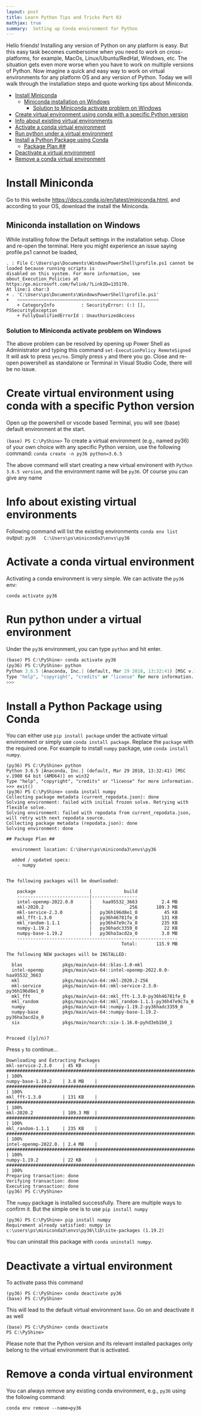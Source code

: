 ```yaml
---
layout: post
title: Learn Python Tips and Tricks Part 03
mathjax: true
summary:  Setting up Conda environment for Python
---
```


Hello friends! Installing any version of Python on any platform is easy. But this easy task becomes cumbersome when you need to work on cross-platforms, for example, MacOs, Linux/Ubuntu/RedHat, Windows, etc. The situation gets even more worse when you have to work on multiple versions of Python. Now imagine a quick and easy way to work on virtual environments for any platform OS and any version of Python. Today we will walk through the installation steps and quote working tips about Miniconda.

* [Install Miniconda ](#install-miniconda-)
    * [Miniconda installation on Windows ](#miniconda-installation-on-windows-)
        * [Solution to Miniconda activate problem on Windows](#solution-to-miniconda-activate-problem-on-windows)
* [Create virtual environment using conda with a specific Python version](#create-virtual-environment-using-conda-with-a-specific-python-version)
* [Info about existing virtual environments](#info-about-existing-virtual-environments)
* [Activate a conda virtual environment ](#activate-a-conda-virtual-environment-)
* [Run python under a virtual environment](#run-python-under-a-virtual-environment)
* [Install a Python Package using Conda](#install-a-python-package-using-conda)
    * [Package Plan ##](#package-plan-##)
* [Deactivate a virtual environment](#deactivate-a-virtual-environment)
* [Remove a conda virtual environment](#remove-a-conda-virtual-environment)

# Install Miniconda 

Go to this website https://docs.conda.io/en/latest/miniconda.html, and according to your OS, download the install the Miniconda.

## Miniconda installation on Windows 
While installing follow the Default settings in the installation setup. Close and re-open the terminal. Here you might experience an issue saying profile.ps1 cannot be loaded, 
```
. : File C:\Users\ps\Documents\WindowsPowerShell\profile.ps1 cannot be loaded because running scripts is    
disabled on this system. For more information, see about_Execution_Policies at 
https:/go.microsoft.com/fwlink/?LinkID=135170.
At line:1 char:3
+ . 'C:\Users\ps\Documents\WindowsPowerShell\profile.ps1'
+   ~~~~~~~~~~~~~~~~~~~~~~~~~~~~~~~~~~~~~~~~~~~~~~~~~~~~~
    + CategoryInfo          : SecurityError: (:) [], PSSecurityException
    + FullyQualifiedErrorId : UnauthorizedAccess
```

### Solution to Miniconda activate problem on Windows
The above problem can be resolved by opening up Power Shell as Administrator and typing this command `set-ExecutionPolicy RemoteSigned`
It will ask to press `yes/no`. Simply press `y` and there you go. Close and re-open powershell as standalone or Terminal in Visual Studio Code, there will be no issue. 

# Create virtual environment using conda with a specific Python version

Open up the powershell or vscode based Terminal, you will see (base) default environment at the start.

```(base) PS C:\PyShine>```
To create a virtual environment (e.g., named py36) of your own choice with any specific Python version, use the following command:
```conda create -n py36 python=3.6.5```

The above command will start creating a new virtual environent with `Python 3.6.5 version`, and the environment name will be `py36`. Of course you can give any name

# Info about existing virtual environments

Following command will list the existing environments
```conda env list```
output:
```py36   C:\Users\ps\miniconda3\envs\py36```

# Activate a conda virtual environment 

Activating a conda environment is very simple. We can activate the `py36` env:

```conda activate py36```

# Run python under a virtual environment

Under the `py36` environment, you can type `python` and hit enter.

```python
(base) PS C:\PyShine> conda activate py36
(py36) PS C:\PyShine> python
Python 3.6.5 |Anaconda, Inc.| (default, Mar 29 2018, 13:32:41) [MSC v.1900 64 bit (AMD64)] on win32
Type "help", "copyright", "credits" or "license" for more information.
>>>
```
# Install a Python Package using Conda

You can either use `pip install package` under the activate virtual environment or simply use `conda install package`. Replace the `package` with the required one. For example to install `numpy` package, use `conda install numpy`.

```
(py36) PS C:\PyShine> python
Python 3.6.5 |Anaconda, Inc.| (default, Mar 29 2018, 13:32:41) [MSC v.1900 64 bit (AMD64)] on win32
Type "help", "copyright", "credits" or "license" for more information.
>>> exit()
(py36) PS C:\PyShine> conda install numpy
Collecting package metadata (current_repodata.json): done
Solving environment: failed with initial frozen solve. Retrying with flexible solve.
Solving environment: failed with repodata from current_repodata.json, will retry with next repodata source.
Collecting package metadata (repodata.json): done
Solving environment: done

## Package Plan ##

  environment location: C:\Users\ps\miniconda3\envs\py36

  added / updated specs:
    - numpy


The following packages will be downloaded:

    package                    |            build
    ---------------------------|-----------------
    intel-openmp-2022.0.0      |    haa95532_3663         2.4 MB
    mkl-2020.2                 |              256       109.3 MB
    mkl-service-2.3.0          |   py36h196d8e1_0          45 KB
    mkl_fft-1.3.0              |   py36h46781fe_0         131 KB
    mkl_random-1.1.1           |   py36h47e9c7a_0         235 KB
    numpy-1.19.2               |   py36hadc3359_0          22 KB
    numpy-base-1.19.2          |   py36ha3acd2a_0         3.8 MB
    ------------------------------------------------------------
                                           Total:       115.9 MB

The following NEW packages will be INSTALLED:

  blas               pkgs/main/win-64::blas-1.0-mkl
  intel-openmp       pkgs/main/win-64::intel-openmp-2022.0.0-haa95532_3663
  mkl                pkgs/main/win-64::mkl-2020.2-256
  mkl-service        pkgs/main/win-64::mkl-service-2.3.0-py36h196d8e1_0
  mkl_fft            pkgs/main/win-64::mkl_fft-1.3.0-py36h46781fe_0
  mkl_random         pkgs/main/win-64::mkl_random-1.1.1-py36h47e9c7a_0
  numpy              pkgs/main/win-64::numpy-1.19.2-py36hadc3359_0
  numpy-base         pkgs/main/win-64::numpy-base-1.19.2-py36ha3acd2a_0
  six                pkgs/main/noarch::six-1.16.0-pyhd3eb1b0_1


Proceed ([y]/n)?

```

Press `y` to continue...

```
Downloading and Extracting Packages
mkl-service-2.3.0    | 45 KB     | ############################################################################ | 100%
numpy-base-1.19.2    | 3.8 MB    | ############################################################################ | 100%
mkl_fft-1.3.0        | 131 KB    | ############################################################################ | 100%
mkl-2020.2           | 109.3 MB  | ############################################################################ | 100%
mkl_random-1.1.1     | 235 KB    | ############################################################################ | 100%
intel-openmp-2022.0. | 2.4 MB    | ############################################################################ | 100%
numpy-1.19.2         | 22 KB     | ############################################################################ | 100%
Preparing transaction: done
Verifying transaction: done
Executing transaction: done
(py36) PS C:\PyShine>

```

The `numpy` package is installed successfully. There are multiple ways to confirm it. But the simple one is to use `pip install numpy`
```
(py36) PS C:\PyShine> pip install numpy
Requirement already satisfied: numpy in c:\users\ps\miniconda3\envs\py36\lib\site-packages (1.19.2)
```
You can uninstall this package with `conda uninstall numpy`.

# Deactivate a virtual environment

To activate pass this command

```
(py36) PS C:\PyShine> conda deactivate py36
(base) PS C:\PyShine>
```
This will lead to the default virtual environment `base`. Go on and deactivate it as well 
```
(base) PS C:\PyShine> conda deactivate
PS C:\PyShine>
```
Please note that the Python version and its relevant installed packages only belong to the virtual environment that is activated.

# Remove a conda virtual environment

You can always remove any existing conda environment, e.g., `py36` using the following command:

```conda env remove --name=py36```

